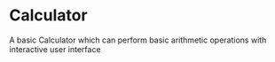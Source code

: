 # Calculator
A basic Calculator which can perform basic arithmetic operations with interactive user interface
